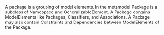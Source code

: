 A package is a grouping of model elements. In the metamodel Package is a subclass of Namespace and GeneralizableElement. A Package contains ModelElements like Packages, Classifiers, and Associations. A Package may also contain Constraints and Dependencies between ModelElements of the Package.